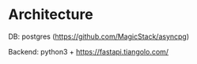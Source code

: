 # Architecture

DB: postgres (https://github.com/MagicStack/asyncpg)

Backend: python3 + https://fastapi.tiangolo.com/

